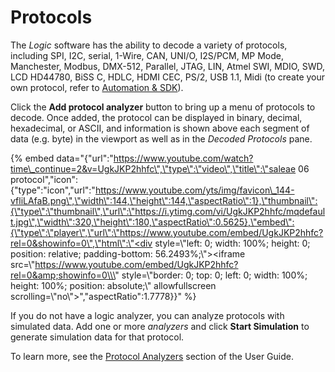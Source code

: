 # Protocols

The _Logic_ software has the ability to decode a variety of protocols, including SPI, I2C, serial, 1-Wire, CAN, UNI/O, I2S/PCM, MP Mode, Manchester, Modbus, DMX-512, Parallel, JTAG, LIN, Atmel SWI, MDIO, SWD, LCD HD44780, BiSS C, HDLC, HDMI CEC, PS/2, USB 1.1, Midi \(to create your own protocol, refer to [Automation & SDK](https://saleae.gitbook.io/docs/~/edit/drafts/-LJeeG9zi2cw3l7lNm3x/saleae-api-and-sdk)\).

Click the **Add protocol analyzer** button to bring up a menu of protocols to decode. Once added, the protocol can be displayed in binary, decimal, hexadecimal, or ASCII, and information is shown above each segment of data \(e.g. byte\) in the viewport as well as in the _Decoded Protocols_ pane.

{% embed data="{\"url\":\"https://www.youtube.com/watch?time\_continue=2&v=UgkJKP2hhfc\",\"type\":\"video\",\"title\":\"saleae 06 protocol\",\"icon\":{\"type\":\"icon\",\"url\":\"https://www.youtube.com/yts/img/favicon\_144-vfliLAfaB.png\",\"width\":144,\"height\":144,\"aspectRatio\":1},\"thumbnail\":{\"type\":\"thumbnail\",\"url\":\"https://i.ytimg.com/vi/UgkJKP2hhfc/mqdefault.jpg\",\"width\":320,\"height\":180,\"aspectRatio\":0.5625},\"embed\":{\"type\":\"player\",\"url\":\"https://www.youtube.com/embed/UgkJKP2hhfc?rel=0&showinfo=0\",\"html\":\"<div style=\\\"left: 0; width: 100%; height: 0; position: relative; padding-bottom: 56.2493%;\\\"><iframe src=\\\"https://www.youtube.com/embed/UgkJKP2hhfc?rel=0&amp;showinfo=0\\\" style=\\\"border: 0; top: 0; left: 0; width: 100%; height: 100%; position: absolute;\\\" allowfullscreen scrolling=\\\"no\\\"></iframe></div>\",\"aspectRatio\":1.7778}}" %}

If you do not have a logic analyzer, you can analyze protocols with simulated data. Add one or more _analyzers_ and click **Start Simulation** to generate simulation data for that protocol.

 To learn more, see the [Protocol Analyzers](https://saleae.gitbook.io/docs/~/edit/drafts/-LJeeG9zi2cw3l7lNm3x/protocol-analyzers) section of the User Guide.


